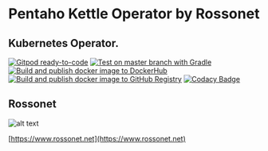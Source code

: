 # Pentaho Kettle Operator by Rossonet

## Kubernetes Operator.

[![Gitpod ready-to-code](https://img.shields.io/badge/Gitpod-ready--to--code-blue?logo=gitpod)](https://gitpod.io/#https://github.com/rossonet/kettle-operator)
[![Test on master branch with Gradle](https://github.com/rossonet/kettle-operator/actions/workflows/test-on-master-with-gradle.yml/badge.svg)](https://github.com/rossonet/kettle-operator/actions/workflows/test-on-master-with-gradle.yml)
[![Build and publish docker image to DockerHub](https://github.com/rossonet/kettle-operator/actions/workflows/publish-to-dockerhub.yml/badge.svg)](https://github.com/rossonet/kettle-operator/actions/workflows/publish-to-dockerhub.yml)
[![Build and publish docker image to GitHub Registry](https://github.com/rossonet/kettle-operator/actions/workflows/publish-to-github-registry.yml/badge.svg)](https://github.com/rossonet/kettle-operator/actions/workflows/publish-to-github-registry.yml)
[![Codacy Badge](https://app.codacy.com/project/badge/Grade/f3ae38d406804dfc844d94bcff9cc9a7)](https://www.codacy.com/gh/rossonet/kettle-operator/dashboard?utm_source=github.com&amp;utm_medium=referral&amp;utm_content=rossonet/kettle-operator&amp;utm_campaign=Badge_Grade)

## Rossonet

![alt text](https://app.rossonet.net/wp-content/uploads/2021/10/rossonet-logo_280_115.png "Rossonet")

[https://www.rossonet.net](https://www.rossonet.net)
